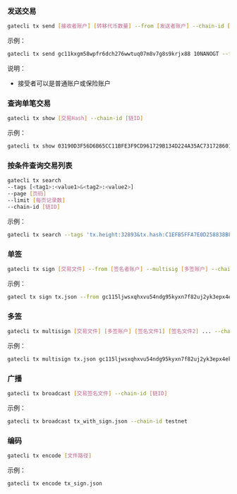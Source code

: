 
### 发送交易
```bash
gatecli tx send [接收者账户] [转移代币数量] --from [发送者账户] --chain-id [链ID]
```

示例：

```bash
gatecli tx send gc11kxgm58wpfr6dch276wwtuq07m8v7g8s9krjx88 10NANOGT --from gc115ljwsxqhxvu54ndg95kyxn7f82uj2yk3epx4ek --chain-id testnet
```

说明：

* 接受者可以是普通账户或保险账户

### 查询单笔交易
```bash
gatecli tx show [交易Hash] --chain-id [链ID]
```

示例：

```bash
gatecli tx show 03190D3F56D6B65CC11BFE3F9CD961729B134D224A35AC731728601C9DD3A3C7 --chain-id testnet
```

### 按条件查询交易列表
```bash
gatecli tx search 
--tags [<tag1>:<value1>&<tag2>:<value2>] 
--page [页码] 
--limit [每页记录数] 
--chain-id [链ID]
```

示例：

```bash
gatecli tx search --tags 'tx.height:32893&tx.hash:C1EFB5FFA7E0D258838BF3F25BACF48CB1BBD0B1B4C0FD30A95760E536E25826' --page 1 --limit 30 --chain-id testnet
```

### 单签
```bash
gatecli tx sign [交易文件] --from [签名者账户] --multisig [多签账户] --chain-id [链ID] --output-document=[签名文件]
```

示例：

```bash
gatecl tx sign tx.json --from gc115ljwsxqhxvu54ndg95kyxn7f82uj2yk3epx4ek --chain-id testnet --output-document=s4_sign.json
```

### 多签
```bash
gatecli tx multisign [交易文件] [多签账户] [签名文件1] [签名文件2] ... --chain-id [链ID] > [交易签名文件]
```

示例：

```bash
gatecli tx multisign tx.json gc115ljwsxqhxvu54ndg95kyxn7f82uj2yk3epx4ek s4_sign.json s3_sign.json --chain-id testnet > tx_with_sign.json
```

### 广播
```bash
gatecli tx broadcast [交易签名文件] --chain-id [链ID]
```

示例：

```bash
gatecli tx broadcast tx_with_sign.json --chain-id testnet
```

### 编码	
```bash
gatecli tx encode [文件路径]
```

示例：

```bash
gatecli tx encode tx_sign.json
```


